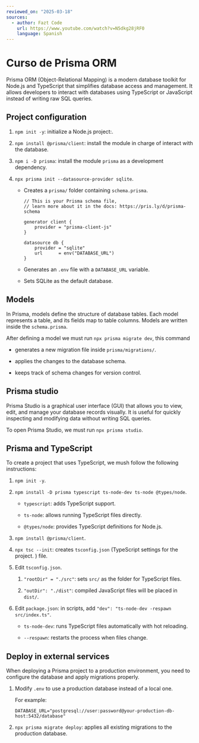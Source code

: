 ```yaml
---
reviewed_on: "2025-03-18"
sources:
  - author: Fazt Code
    url: https://www.youtube.com/watch?v=N5dkg28jRF0
    language: Spanish
---
```


# Curso de Prisma ORM

Prisma ORM (Object-Relational Mapping) is a modern database toolkit for Node.js and TypeScript that simplifies database access and management. It allows developers to interact with databases using TypeScript or JavaScript instead of writing raw SQL queries.

## Project configuration

1. `npm init -y`: initialize a Node.js project:.

2. `npm install @prisma/client`: install the module in charge of interact with the database.

3. `npm i -D prisma`: install the module `prisma` as a development dependency.

4. `npx prisma init --datasource-provider sqlite`.

	- Creates a `prisma/` folder containing `schema.prisma`.

		```
		// This is your Prisma schema file,
		// learn more about it in the docs: https://pris.ly/d/prisma-schema

		generator client {
			provider = "prisma-client-js"
		}

		datasource db {
			provider = "sqlite"
			url      = env("DATABASE_URL")
		}
		```

	- Generates an `.env` file with a `DATABASE_URL` variable.

	- Sets SQLite as the default database.

## Models

In Prisma, models define the structure of database tables. Each model represents a table, and its fields map to table columns. Models are written inside the `schema.prisma`.

After defining a model we must run `npx prisma migrate dev`, this command

- generates a new migration file inside `prisma/migrations/`.

- applies the changes to the database schema.

- keeps track of schema changes for version control.

## Prisma studio

Prisma Studio is a graphical user interface (GUI) that allows you to view, edit, and manage your database records visually. It is useful for quickly inspecting and modifying data without writing SQL queries.

To open Prisma Studio, we must run `npx prisma studio`.

## Prisma and TypeScript

To create a project that uses TypeScript, we mush follow the following instructions:

1. `npm init -y`.

2. `npm install -D prisma typescript ts-node-dev ts-node @types/node`.

	- `typescript`: adds TypeScript support.

	- `ts-node`: allows running TypeScript files directly.

	- `@types/node`: provides TypeScript definitions for Node.js.

3. `npm install @prisma/client`.

4. `npx tsc --init`: creates `tsconfig.json` (TypeScript settings for the project.
) file.

5. Edit `tsconfig.json`.

	1. `"rootDir" = "./src"`: sets `src/` as the folder for TypeScript files.

	2. `"outDir": "./dist"`: compiled JavaScript files will be placed in `dist/`.

6. Edit `package.json`: in scripts, add `"dev": "ts-node-dev -respawn src/index.ts"`.

	- `ts-node-dev`: runs TypeScript files automatically with hot reloading.

	- `--respawn`: restarts the process when files change.

## Deploy in external services

When deploying a Prisma project to a production environment, you need to configure the database and apply migrations properly.

1. Modify `.env` to use a production database instead of a local one.

	For example:

	```
	DATABASE_URL="postgresql://user:password@your-production-db-host:5432/database"
	```

2. `npx prisma migrate deploy`: applies all existing migrations to the production database.
